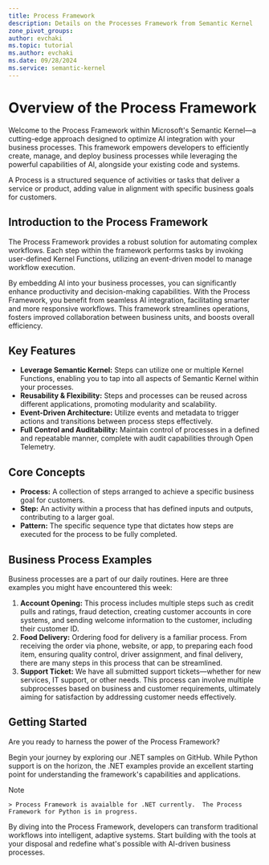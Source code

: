 ```yaml
---
title: Process Framework
description: Details on the Processes Framework from Semantic Kernel
zone_pivot_groups:  
author: evchaki            
ms.topic: tutorial
ms.author: evchaki   
ms.date: 09/28/2024
ms.service: semantic-kernel
---
```


# Overview of the Process Framework

Welcome to the Process Framework within Microsoft's Semantic Kernel—a cutting-edge approach designed to optimize AI integration with your business processes. This framework empowers developers to efficiently create, manage, and deploy business processes while leveraging the powerful capabilities of AI, alongside your existing code and systems.

A Process is a structured sequence of activities or tasks that deliver a service or product, adding value in alignment with specific business goals for customers.


## Introduction to the Process Framework

The Process Framework provides a robust solution for automating complex workflows. Each step within the framework performs tasks by invoking user-defined Kernel Functions, utilizing an event-driven model to manage workflow execution.

By embedding AI into your business processes, you can significantly enhance productivity and decision-making capabilities. With the Process Framework, you benefit from seamless AI integration, facilitating smarter and more responsive workflows. This framework streamlines operations, fosters improved collaboration between business units, and boosts overall efficiency.


## Key Features

- **Leverage Semantic Kernel:** Steps can utilize one or multiple Kernel Functions, enabling you to tap into all aspects of Semantic Kernel within your processes.
- **Reusability & Flexibility:** Steps and processes can be reused across different applications, promoting modularity and scalability.
- **Event-Driven Architecture:** Utilize events and metadata to trigger actions and transitions between process steps effectively.
- **Full Control and Auditability:** Maintain control of processes in a defined and repeatable manner, complete with audit capabilities through Open Telemetry.


## Core Concepts

- **Process:** A collection of steps arranged to achieve a specific business goal for customers.
- **Step:** An activity within a process that has defined inputs and outputs, contributing to a larger goal.
- **Pattern:** The specific sequence type that dictates how steps are executed for the process to be fully completed.


## Business Process Examples

Business processes are a part of our daily routines. Here are three examples you might have encountered this week:

1. **Account Opening:** This process includes multiple steps such as credit pulls and ratings, fraud detection, creating customer accounts in core systems, and sending welcome information to the customer, including their customer ID.
2. **Food Delivery:** Ordering food for delivery is a familiar process. From receiving the order via phone, website, or app, to preparing each food item, ensuring quality control, driver assignment, and final delivery, there are many steps in this process that can be streamlined.
3. **Support Ticket:** We have all submitted support tickets—whether for new services, IT support, or other needs. This process can involve multiple subprocesses based on business and customer requirements, ultimately aiming for satisfaction by addressing customer needs effectively.


## Getting Started

Are you ready to harness the power of the Process Framework?

Begin your journey by exploring our .NET samples on GitHub. While Python support is on the horizon, the .NET examples provide an excellent starting point for understanding the framework's capabilities and applications.

> [!NOTE]
    > Process Framework is avaialble for .NET currently.  The Process Framework for Python is in progress.


By diving into the Process Framework, developers can transform traditional workflows into intelligent, adaptive systems. Start building with the tools at your disposal and redefine what's possible with AI-driven business processes.
